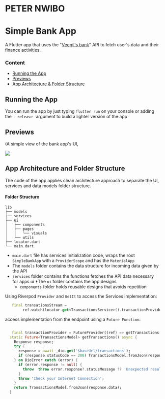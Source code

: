 # PETER NWIBO
# Simple Bank App



A Flutter app that uses the "[Veegil's bank](https://www.https://veegil.com/)" API to fetch user's data and their finance activities.

### Content

* [Running the App](#running-the-app)
* [Previews](#previews)
* [App Architecture & Folder Structure](#app-architecture-and-folder-structure)


## Running the App
You can run the app by just typing ```flutter run``` on your console or adding the ```--release ``` argument to build a lighter version of the app

## Previews

(A simple view of the bank app's UI,

<div style="display: flex">
<img style="display: inline-block" src="https://gitlab.com/chiisom03/images/-/raw/main/simple2.gif" />
</div>

## App Architecture and Folder Structure

The code of the app applies clean architecture approach to separate the UI, services and data models folder structure.

#### Folder Structure

```
lib
├── models
├── services
├── ui
│   ├── components
│   ├── pages
│   │   └── visuals
│   └── utils
├── locator.dart
└── main.dart 
```
    
* `main.dart` file has services initialization code, wraps the root `SimpleBankApp` with a `ProviderScope` and has the `MaterialApp`
* The `models` folder contains the data structure for incoming data given by the API
* `services` folder contains the functions fetches the API data necessary for apps ui
*The `ui` folder contains the app designs
    * `components` folder holds reusable designs that avoids repetition


Using Riverpod `Provider` and `GetIt` to access the Services implementation:

```dart
   final transationsStream =
        ref.watch(locator.get<TransactionsService>().transactionProvider);
```
access implementation from the endpoint using a `Future Function`:

```dart

   final transactionProvider = FutureProvider((ref) => getTransactions());
  static Future<TransactionsModel> getTransactions() async {
    Response response;
    try {
      response = await _dio.get('$baseUrl/transactions');
      if (response.statusCode == 200) TransactionsModel.fromJson(response.data);
    } on DioError catch (error) {
      if (error.response != null) {
        throw  throw error.response?.statusMessage ?? 'Unexpected result';
      }
      throw 'Check your Internet Connection';
    }
    return TransactionsModel.fromJson(response.data);
  }

 
```
